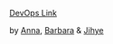 [DevOps Link](https://hackmd.io/@Moggach/rkIS5MrKK#/)

by [Anna](https://github.com/Moggach), [Barbara](https://github.com/0bubbles0) & [Jihye](https://github.com/jijip41)

